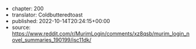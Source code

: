 - chapter: 200
- translator: Coldbutteredtoast
- published: 2022-10-14T20:24:15+00:00
- source: https://www.reddit.com/r/MurimLogin/comments/xz8qsb/murim_login_novel_summaries_190199/isc11dk/
